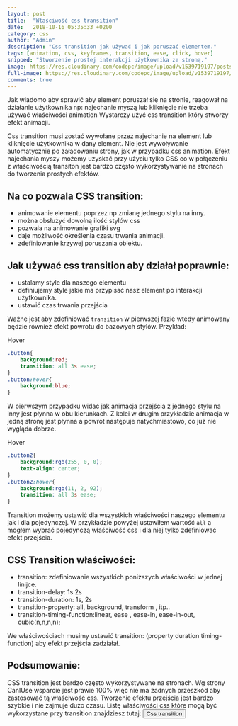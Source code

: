 ```yaml
---
layout: post
title:  "Właściwość css transition"
date:   2018-10-16 05:35:33 +0200
category: css
author: "Admin"
description: "Css transition jak używać i jak poruszać elementem."
tags: [animation, css, keyframes, transition, ease, click, hover]
snipped: "Stworzenie prostej interakcji użytkownika ze stroną."
image: https://res.cloudinary.com/codepc/image/upload/v1539719197/posts/css-transition/transition-image-mini-codepc.jpg
full-image: https://res.cloudinary.com/codepc/image/upload/v1539719197/posts/css-transition/transition-css-big-codepc.jpg
comments: true
---
```


Jak wiadomo aby sprawić aby element poruszał się na stronie, reagował na działanie użytkownika np: najechanie myszą lub kliknięcie nie trzeba używać właściwości animation Wystarczy użyć css transition który stworzy efekt animacji.

Css transition musi zostać wywołane przez najechanie na element lub kliknięcie użytkownika w dany element. Nie jest wywoływanie automatycznie po załadowaniu strony, jak w przypadku css animation.
Efekt najechania myszy możemy uzyskać przy użyciu tylko CSS co w połączeniu z właściwością transiton jest bardzo często wykorzystywanie na stronach do tworzenia prostych efektów.

## Na co pozwala CSS transition:
- animowanie elementu poprzez np zmianę jednego stylu na inny.
- można obsłużyć dowolną ilość stylów css
- pozwala na animowanie grafiki svg
- daje możliwość określenia czasu trwania animacji.
- zdefiniowanie krzywej poruszania obiektu.

## Jak używać css transition aby działał poprawnie: 
- ustalamy style dla naszego elementu 
- definiujemy style jakie ma przypisać nasz element po interakcji użytkownika.
- ustawić czas trwania przejścia

Ważne jest aby zdefiniować `transition` w pierwszej fazie wtedy animowany będzie również efekt powrotu do bazowych stylów.
Przykład:
<div class="button"> Hover </div>

```css
.button{
    background:red;
    transition: all 3s ease;
}
.button:hover{
    background:blue;
}
```
W pierwszym przypadku widać jak animacja przejścia z jednego stylu na inny jest płynna w obu kierunkach. Z kolei w drugim przykładzie animacja w jedną stronę jest płynna a powrót następuje natychmiastowo, co już nie wygląda dobrze. 
<div class="button2"> Hover </div>

```css
.button2{
    background:rgb(255, 0, 0);
    text-align: center;
}
.button2:hover{
    background:rgb(11, 2, 92);
    transition: all 3s ease; 
}
```
Transition możemy ustawić dla wszystkich właściwości naszego elementu jak i dla pojedynczej.
W przykładzie powyżej ustawiłem wartość `all` a mogłem wybrać pojedynczą właściwość css i dla niej tylko zdefiniować efekt przejścia.

## CSS Transition właściwości: 

- transition: zdefiniowanie wszystkich poniższych właściwości w jednej linijce.
- transition-delay: 1s 2s
- transition-duration: 1s, 2s
- transition-property: all, background, transform , itp..
- transition-timing-function:linear, ease , ease-in, ease-in-out, cubic(n,n,n,n);

We właściwościach musimy ustawić transition: (property duration timing-function) aby efekt przejścia zadziałał.

## Podsumowanie:
CSS transition jest bardzo często wykorzystywane na stronach. Wg strony CanIUse wsparcie jest prawie 100% więc nie ma żadnych przeszkód aby zastosować tą właściwość css. Tworzenie efektu przejścia jest bardzo szybkie i nie zajmuje dużo czasu. Listę właściwości css które mogą być wykorzystane przy transition znajdziesz tutaj: <a href="https://developer.mozilla.org/en-US/docs/Web/CSS/CSS_animated_properties"><button class="btn btn-info"> Css transition </button></a>